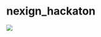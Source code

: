 # nexign_hackaton
[<img src="https://i.ibb.co/934JLTy/Simulator-Screen-Shot-i-Pad-Pro-12-9-inch-3rd-generation-2018-12-10-at-17-37-58.png">](http://google.com.au/)
